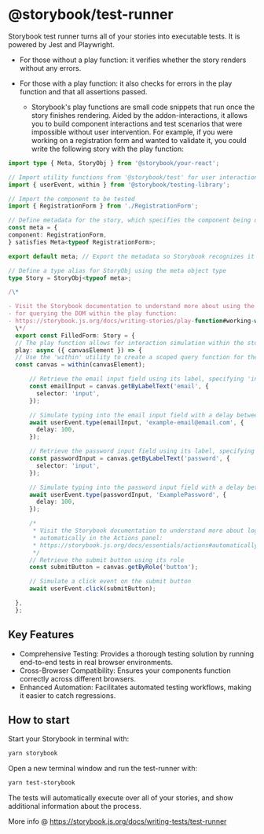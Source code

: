 # @storybook/test-runner

Storybook test runner turns all of your stories into executable tests. It is powered by Jest and Playwright.

- For those without a play function: it verifies whether the story renders without any errors.
- For those with a play function: it also checks for errors in the play function and that all assertions passed.

  - Storybook's play functions are small code snippets that run once the story finishes rendering. Aided by the addon-interactions, it allows you to build component interactions and test scenarios that were impossible without user intervention. For example, if you were working on a registration form and wanted to validate it, you could write the following story with the play function:

```ts
import type { Meta, StoryObj } from '@storybook/your-react';

// Import utility functions from '@storybook/test' for user interactions
import { userEvent, within } from '@storybook/testing-library';

// Import the component to be tested
import { RegistrationForm } from './RegistrationForm';

// Define metadata for the story, which specifies the component being documented
const meta = {
component: RegistrationForm,
} satisfies Meta<typeof RegistrationForm>;

export default meta; // Export the metadata so Storybook recognizes it

// Define a type alias for StoryObj using the meta object type
type Story = StoryObj<typeof meta>;

/\*

- Visit the Storybook documentation to understand more about using the canvasElement
- for querying the DOM within the play function:
- https://storybook.js.org/docs/writing-stories/play-function#working-with-the-canvas
  \*/
  export const FilledForm: Story = {
  // The play function allows for interaction simulation within the story
  play: async ({ canvasElement }) => {
  // Use the 'within' utility to create a scoped query function for the provided canvas element
  const canvas = within(canvasElement);

      // Retrieve the email input field using its label, specifying 'input' as the selector
      const emailInput = canvas.getByLabelText('email', {
        selector: 'input',
      });

      // Simulate typing into the email input field with a delay between keystrokes
      await userEvent.type(emailInput, 'example-email@email.com', {
        delay: 100,
      });

      // Retrieve the password input field using its label, specifying 'input' as the selector
      const passwordInput = canvas.getByLabelText('password', {
        selector: 'input',
      });

      // Simulate typing into the password input field with a delay between keystrokes
      await userEvent.type(passwordInput, 'ExamplePassword', {
        delay: 100,
      });

      /*
       * Visit the Storybook documentation to understand more about logging actions
       * automatically in the Actions panel:
       * https://storybook.js.org/docs/essentials/actions#automatically-matching-args
       */
      // Retrieve the submit button using its role
      const submitButton = canvas.getByRole('button');

      // Simulate a click event on the submit button
      await userEvent.click(submitButton);

  },
  };
```

## Key Features

- Comprehensive Testing: Provides a thorough testing solution by running end-to-end tests in real browser environments.
- Cross-Browser Compatibility: Ensures your components function correctly across different browsers.
- Enhanced Automation: Facilitates automated testing workflows, making it easier to catch regressions.

## How to start

Start your Storybook in terminal with:

```sh
yarn storybook
```

Open a new terminal window and run the test-runner with:

```sh
yarn test-storybook
```

The tests will automatically execute over all of your stories, and show additional information about the process.

More info @ https://storybook.js.org/docs/writing-tests/test-runner
